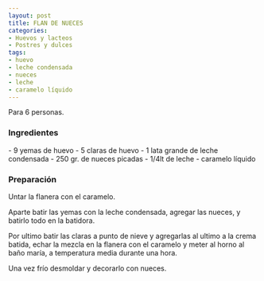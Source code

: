 ```yaml
---
layout: post
title: FLAN DE NUECES
categories:
- Huevos y lacteos
- Postres y dulces
tags:
- huevo
- leche condensada
- nueces
- leche
- caramelo líquido
---
```

Para 6 personas.

<h3>Ingredientes</h3>
- 9 yemas de huevo
- 5 claras de huevo
- 1 lata grande de leche condensada
- 250 gr. de nueces picadas
- 1/4lt de leche
- caramelo líquido

<h3>Preparación</h3>
Untar la flanera con el caramelo.

Aparte batir las yemas con la leche condensada, agregar las nueces, y batirlo todo en la batidora.

Por ultimo batir las claras a punto de nieve y agregarlas al ultimo a la crema batida, echar la mezcla en la flanera con el caramelo y meter al horno al baño maría, a temperatura media durante una hora.

Una vez frío desmoldar y decorarlo con nueces.